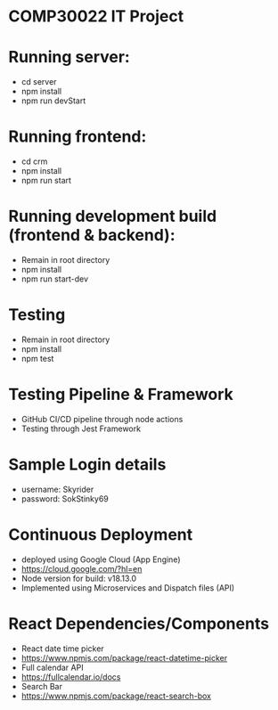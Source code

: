 # COMP30022 IT Project

# Running server: 
- cd server
- npm install
- npm run devStart

# Running frontend:
- cd crm
- npm install 
- npm run start

# Running development build (frontend & backend):
- Remain in root directory
- npm install
- npm run start-dev

# Testing
- Remain in root directory
- npm install
- npm test

# Testing Pipeline & Framework
- GitHub CI/CD pipeline through node actions
- Testing through Jest Framework

# Sample Login details
- username: Skyrider
- password: SokStinky69

# Continuous Deployment
- deployed using Google Cloud (App Engine)
- https://cloud.google.com/?hl=en
- Node version for build: v18.13.0
- Implemented using Microservices and Dispatch files (API)

# React Dependencies/Components
- React date time picker
- https://www.npmjs.com/package/react-datetime-picker
- Full calendar API
- https://fullcalendar.io/docs
- Search Bar
- https://www.npmjs.com/package/react-search-box 
